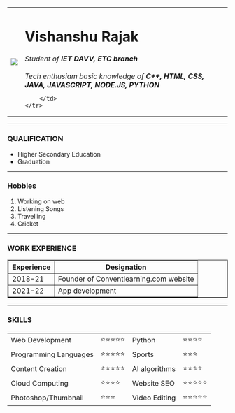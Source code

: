 <!DOCTYPE html>
<html lang="en">

<head>
    <meta charset="UTF-8">
    <meta name="viewport" content="width=device-width, initial-scale=1.0">
    <title>Vishanshu Personal Webpage</title>
</head>

<body>
</body>
<table>
    <tr>
        <td>
            <img
                src="D:\complete-javascript-course-master\01-Fundamentals-Part-1\starter\Screenshot 2024-02-29 213520.png">
        </td>
        <td>
            <h1>Vishanshu Rajak</h1>
            <em>Student of<strong> IET DAVV, ETC branch</strong></em> <br> <br>
            <em>Tech enthusiam basic knowledge of <strong><i>C++, HTML, CSS, JAVA, JAVASCRIPT, NODE.JS,
                        PYTHON</i></strong></em>

        </td>
    </tr>
</table>
<hr size="3" noshade>
<h3>QUALIFICATION</h3>
<ul>
    <li>Higher Secondary Education</li>
    <li>Graduation</li>
</ul>
<hr>
<h3>Hobbies</h3>
<ol>
    <li>Working on web</li>
    <li>Listening Songs</li>
    <li>Travelling</li>
    <li>Cricket</li>
</ol>
<hr>
<H3>WORK EXPERIENCE</H3>
<table border="2">
    <thead>
        <tr>
            <th>Experience</th>
            <th>Designation</th>
        </tr>
    </thead>
    <tbody>
        <tr>
            <td>2018-21</td>
            <td>Founder of Conventlearning.com website</td>
        </tr>
        <tr>
            <td>2021-22</td>
            <td>App development</td>
        </tr>
    </tbody>
</table>
<hr>
<H3>SKILLS</H3>
<h4>
    <TABLE cellspacing="10">
        <tr>
            <td>Web Development </td>
            <td>⭐⭐⭐⭐⭐</td>
            <td>Python</td>
            <td>⭐⭐⭐⭐</td>
        </tr>
        <tr>
            <td>Programming Languages</td>
            <td>⭐⭐⭐⭐⭐</td>
            <td>Sports</td>
            <td>⭐⭐⭐</td>
        </tr>
        <tr>
            <td>Content Creation</td>
            <td>⭐⭐⭐⭐⭐</td>
            <td>AI algorithms</td>
            <td>⭐⭐⭐⭐</td>
        </tr>
        <tr>
            <td>Cloud Computing</td>
            <td>⭐⭐⭐⭐</td>
            <td>Website SEO</td>
            <td>⭐⭐⭐⭐⭐</td>
        </tr>
        <tr>
            <td>Photoshop/Thumbnail</td>
            <td>⭐⭐⭐</td>
            <td>Video Editing</td>
            <td>⭐⭐⭐⭐⭐</td>
        </tr>
</h4>
</TABLE>
</body>

</html>
